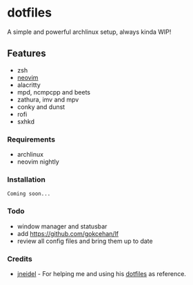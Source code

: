 # dotfiles

A simple and powerful archlinux setup, always kinda WIP!

## Features

- zsh
- [neovim](https://github.com/jasper-schnabel/neovim-lua)
- alacritty
- mpd, ncmpcpp and beets
- zathura, imv and mpv
- conky and dunst
- rofi
- sxhkd

### Requirements

- archlinux
- neovim nightly

### Installation

`Coming soon...`

### Todo

- window manager and statusbar
- add https://github.com/gokcehan/lf
- review all config files and bring them up to date

### Credits

- [jneidel](https://github.com/jneidel) - For helping me and using his [dotfiles](https://github.com/jneidel/dotfiles) as reference.
